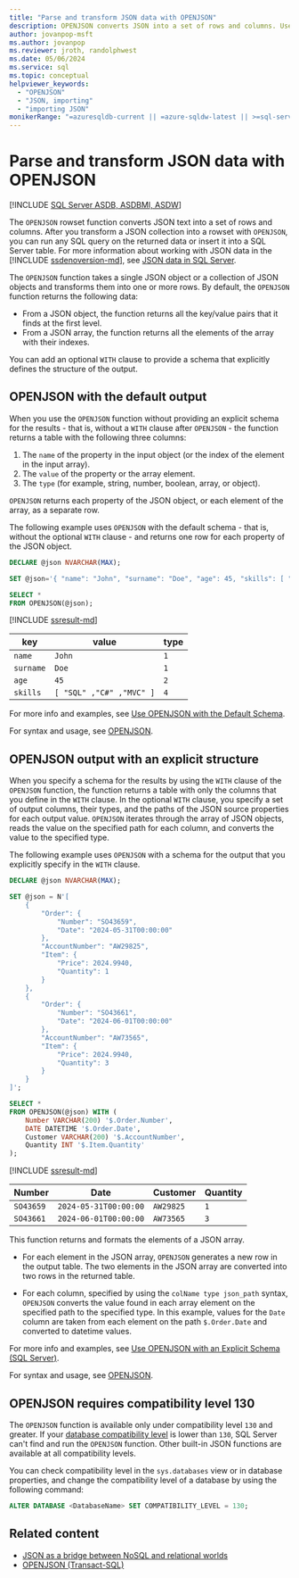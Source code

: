 ```yaml
---
title: "Parse and transform JSON data with OPENJSON"
description: OPENJSON converts JSON into a set of rows and columns. Use it to run any SQL query on the returned data, or insert it into a SQL Server table.
author: jovanpop-msft
ms.author: jovanpop
ms.reviewer: jroth, randolphwest
ms.date: 05/06/2024
ms.service: sql
ms.topic: conceptual
helpviewer_keywords:
  - "OPENJSON"
  - "JSON, importing"
  - "importing JSON"
monikerRange: "=azuresqldb-current || =azure-sqldw-latest || >=sql-server-2016 || >=sql-server-linux-2017 || =azuresqldb-mi-current"
---
```

# Parse and transform JSON data with OPENJSON

[!INCLUDE [SQL Server ASDB, ASDBMI, ASDW](../../includes/applies-to-version/sqlserver2016-asdb-asdbmi-asa.md)]

The `OPENJSON` rowset function converts JSON text into a set of rows and columns. After you transform a JSON collection into a rowset with `OPENJSON`, you can run any SQL query on the returned data or insert it into a SQL Server table. For more information about working with JSON data in the [!INCLUDE [ssdenoversion-md](../../includes/ssdenoversion-md.md)], see [JSON data in SQL Server](json-data-sql-server.md).

The `OPENJSON` function takes a single JSON object or a collection of JSON objects and transforms them into one or more rows. By default, the `OPENJSON` function returns the following data:

- From a JSON object, the function returns all the key/value pairs that it finds at the first level.
- From a JSON array, the function returns all the elements of the array with their indexes.

You can add an optional `WITH` clause to provide a schema that explicitly defines the structure of the output.

## OPENJSON with the default output

When you use the `OPENJSON` function without providing an explicit schema for the results - that is, without a `WITH` clause after `OPENJSON` - the function returns a table with the following three columns:

1. The `name` of the property in the input object (or the index of the element in the input array).
1. The `value` of the property or the array element.
1. The `type` (for example, string, number, boolean, array, or object).

`OPENJSON` returns each property of the JSON object, or each element of the array, as a separate row.

The following example uses `OPENJSON` with the default schema - that is, without the optional `WITH` clause - and returns one row for each property of the JSON object.

```sql
DECLARE @json NVARCHAR(MAX);

SET @json='{ "name": "John", "surname": "Doe", "age": 45, "skills": [ "SQL", "C#", "MVC" ]}';

SELECT *
FROM OPENJSON(@json);
```

[!INCLUDE [ssresult-md](../../includes/ssresult-md.md)]

| key | value | type |
| --- | --- | --- |
| `name` | `John` | `1` |
| `surname` | `Doe` | `1` |
| `age` | `45` | `2` |
| `skills` | `[ "SQL" ,"C#" ,"MVC" ]` | `4` |

For more info and examples, see [Use OPENJSON with the Default Schema](use-openjson-with-the-default-schema-sql-server.md).

For syntax and usage, see [OPENJSON](../../t-sql/functions/openjson-transact-sql.md).

## OPENJSON output with an explicit structure

When you specify a schema for the results by using the `WITH` clause of the `OPENJSON` function, the function returns a table with only the columns that you define in the `WITH` clause. In the optional `WITH` clause, you specify a set of output columns, their types, and the paths of the JSON source properties for each output value. `OPENJSON` iterates through the array of JSON objects, reads the value on the specified path for each column, and converts the value to the specified type.

The following example uses `OPENJSON` with a schema for the output that you explicitly specify in the `WITH` clause.

```sql
DECLARE @json NVARCHAR(MAX);

SET @json = N'[
    {
        "Order": {
            "Number": "SO43659",
            "Date": "2024-05-31T00:00:00"
        },
        "AccountNumber": "AW29825",
        "Item": {
            "Price": 2024.9940,
            "Quantity": 1
        }
    },
    {
        "Order": {
            "Number": "SO43661",
            "Date": "2024-06-01T00:00:00"
        },
        "AccountNumber": "AW73565",
        "Item": {
            "Price": 2024.9940,
            "Quantity": 3
        }
    }
]';

SELECT *
FROM OPENJSON(@json) WITH (
    Number VARCHAR(200) '$.Order.Number',
    DATE DATETIME '$.Order.Date',
    Customer VARCHAR(200) '$.AccountNumber',
    Quantity INT '$.Item.Quantity'
);
```

[!INCLUDE [ssresult-md](../../includes/ssresult-md.md)]

| Number | Date | Customer | Quantity |
| --- | --- | --- | --- |
| `SO43659` | `2024-05-31T00:00:00` | `AW29825` | `1` |
| `SO43661` | `2024-06-01T00:00:00` | `AW73565` | `3` |

This function returns and formats the elements of a JSON array.

- For each element in the JSON array, `OPENJSON` generates a new row in the output table. The two elements in the JSON array are converted into two rows in the returned table.

- For each column, specified by using the `colName type json_path` syntax, `OPENJSON` converts the value found in each array element on the specified path to the specified type. In this example, values for the `Date` column are taken from each element on the path `$.Order.Date` and converted to datetime values.

For more info and examples, see [Use OPENJSON with an Explicit Schema (SQL Server)](use-openjson-with-an-explicit-schema-sql-server.md).

For syntax and usage, see [OPENJSON](../../t-sql/functions/openjson-transact-sql.md).

## OPENJSON requires compatibility level 130

The `OPENJSON` function is available only under compatibility level `130` and greater. If your [database compatibility level](../../database-engine/install-windows/compatibility-certification.md) is lower than `130`, SQL Server can't find and run the `OPENJSON` function. Other built-in JSON functions are available at all compatibility levels.

You can check compatibility level in the `sys.databases` view or in database properties, and change the compatibility level of a database by using the following command:

```sql
ALTER DATABASE <DatabaseName> SET COMPATIBILITY_LEVEL = 130;
```

## Related content

- [JSON as a bridge between NoSQL and relational worlds](/shows/datadriven-sqlserver2016/json-as-bridge-betwen-nosql-relational-worlds)
- [OPENJSON (Transact-SQL)](../../t-sql/functions/openjson-transact-sql.md)
